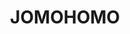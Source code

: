 ---
layout: "post"
title: "JOMOHOMO"
page_id: 12
permalink: "/jomohomo-2/"
image-left: "ALYSSIALOU_23.png"
image-left-size: 50%
image-left-background: 1641e6
image-left-position: top left
image-center-caption: “JOMOHOMO”, a book about Ingrid Hora, in collaboration with Åbäke, published by Dent-de-Leone
image-right: "ALYSSIALOU_22.jpg"
image-right-size: 60%
---